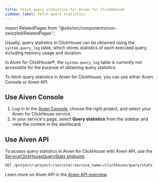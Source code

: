 ```yaml
---
title: Fetch query statistics for Aiven for ClickHouse®
sidebar_label: Fetch query statistics
---
```


import RelatedPages from "@site/src/components/non-swizzled/RelatedPages";

Usually, query statistics in ClickHouse can be obtained using the `system.query_log` table, which stores statistics of each executed query, including memory usage and duration.

In Aiven for ClickHouse®, the `system.query_log` table is currently not
accessible for the purpose of obtaining query statistics.

To fetch query statistics in Aiven for ClickHouse, you can use either
Aiven Console or Aiven API.

## Use Aiven Console

1.  Log in to the [Aiven Console](https://console.aiven.io/), choose the
    right project, and select your Aiven for ClickHouse service.
1.  In your service's page, select **Query statistics** from the
    sidebar and view the content in the dashboard.

## Use Aiven API

To access query statistics in Aiven for ClickHouse with Aiven API, use
the [ServiceClickHouseQueryStats
endpoint](https://api.aiven.io/doc/#tag/Service:_ClickHouse/operation/ServiceClickHouseQueryStats).

```bash
GET /project/<project>/service/<service_name>/clickhouse/query/stats
```

<RelatedPages/>

Learn more on Aiven API in the
[Aiven API overview](/docs/tools/api).
